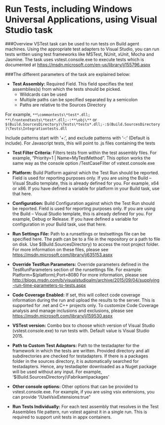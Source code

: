 # Run Tests, including Windows Universal Applications, using Visual Studio task

###Overview
VSTest task can be used to run tests on Build agent machines. Using the appropriate test adapters to Visual Studio, you can run tests written using test frameworks like MSTest, NUnit, xUnit, Mocha and Jasmine. The task uses vstest.console.exe to execute tests which is documented at https://msdn.microsoft.com/en-us/library/jj155796.aspx 

###The different parameters of the task are explained below:

- **Test Assembly:** Required Field. This field specifies the test assemblies(s) from which the tests should be picked. 
	*	Wildcards can be used
	*	Multiple paths can be specified separated by a semicolon
	*	Paths are relative to the Sources Directory

For example, `**\commontests\*test*.dll; **\frontendtests\*test*.dll;-:**\obj\**` or `$(Build.SourcesDirectory)\Tests\*tests*.dll;-:$(Build.SourcesDirectory)\Tests\Integrationtests.dll`

Include patterns start with ‘+:’, and exclude patterns with ‘-:’ (Default is include). For Javascript tests, this will point to .js files containing the tests

- **Test Filter Criteria:**	Filters tests from within the test assembly files. For example, “Priority=1 | Name=MyTestMethod”. This option works the same way as the console option /TestCaseFilter of vstest.console.exe

- **Platform:**	Build Platform against which the Test Run should be reported. Field is used for reporting purposes only. If you are using the Build – Visual Studio template, this is already defined for you. For example, x64 or x86. If you have defined a variable for platform in your Build task, use that here.

- **Configuration:**	Build Configuration against which the Test Run should be reported. Field is used for reporting purposes only. If you are using the Build – Visual Studio template, this is already defined for you. For example, Debug or Release. If you have defined a variable for configuration in your Build task, use that here.

- **Run Settings File:**	Path to a runsettings or testsettings file can be specified here. The path can be to a file in the repository or a path to file on disk. Use $(Build.SourcesDirectory) to access the root project folder. For more information on these files, please see https://msdn.microsoft.com/library/jj635153.aspx

- **Override TestRun Parameters:**	Override parameters defined in the TestRunParameters section of the runsettings file. For example: Platform=$(platform);Port=8080
For more information, please see http://blogs.msdn.com/b/visualstudioalm/archive/2015/09/04/supplying-run-time-parameters-to-tests.aspx

- **Code Coverage Enabled:**	If set, this will collect code coverage information during the run and upload the results to the server. This is supported for .net and C++ projects only. To customize Code Coverage analysis and manage inclusions and exclusions, please see https://msdn.microsoft.com/library/jj159530.aspx
	
- **VSTest version:**	Combo box to choose which version of Visual Studio (vstest.console.exe) to run tests with. Default value is Visual Studio 2015.
	
- **Path to Custom Test Adaptors:**	Path to the testadapter for the framework in which the tests are written. Provided directory and all subdirectories are checked for testadapters. If there is a packages folder in the sources directory, it is automatically searched for testadapters. Hence, any testadapter downloaded as a Nuget package will be used without any input. For example, ‘$(Build.SourcesDirectory)\Fabrikam\packages’

- **Other console options:**	Other options that can be provided to vstest.console.exe. For example, if you are using vsix extensions, you can provide “/UseVsixExtensions:true”

- **Run Tests Individually:**	For each test assembly that resolves in the Test Assemblies file pattern, run vstest against it in a single run. This is required to support unit tests in appx containers.

